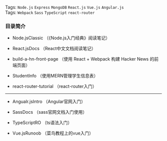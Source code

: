 
Tags: `Node.js` `Express` `MongoDB` `React.js` `Vue.js` `Angular.js`    
Tags: `Webpack` `Sass` `TypeScript` `react-router`    
  
### 目录简介

- Node.jsClassic （《Node.js入门经典》阅读笔记）

- React.jsDocs （React中文文档阅读笔记）

- build-a-hn-front-page （使用 React + Webpack 构建 Hacker News 的前端页面）

- StudentInfo （使用MERN管理学生信息表）

- react-router-tutorial （react-router入门）

---

- Angualr.jsIntro （Angular官网入门）

- SassDocs （sass官网文档入门使用）

- TypeScriptRO （ts语法入门）

- Vue.jsRunoob （菜鸟教程上的vue入门）
